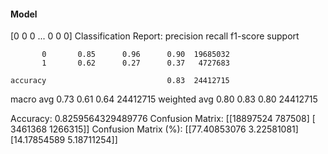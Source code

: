 #### Model
[0 0 0 ... 0 0 0]
Classification Report:
              precision    recall  f1-score   support

           0       0.85      0.96      0.90  19685032
           1       0.62      0.27      0.37   4727683

    accuracy                           0.83  24412715
   macro avg       0.73      0.61      0.64  24412715
weighted avg       0.80      0.83      0.80  24412715

Accuracy: 0.8259564329489776
Confusion Matrix:
[[18897524   787508]
 [ 3461368  1266315]]
Confusion Matrix (%):
[[77.40853076  3.22581081]
 [14.17854589  5.18711254]]
